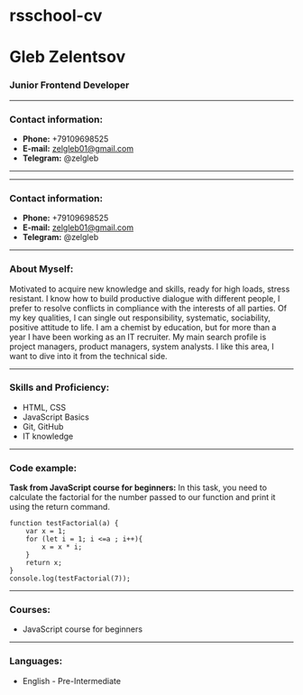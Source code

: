 # rsschool-cv
# **Gleb Zelentsov**
### Junior Frontend Developer
***********
### Contact information:
* **Phone:** +79109698525
* **E-mail:** zelgleb01@gmail.com
* **Telegram:** @zelgleb
***********
***********
### Contact information:
* **Phone:** +79109698525
* **E-mail:** zelgleb01@gmail.com
* **Telegram:** @zelgleb
***********
### About Myself:
Motivated to acquire new knowledge and skills, ready for high loads,
stress resistant. I know how to build productive dialogue with different people, I prefer to resolve conflicts in compliance with the interests of all parties. Of my key qualities, I can single out responsibility,
systematic, sociability, positive attitude to life.
I am a chemist by education, but for more than a year I have been working as an IT recruiter. My main search profile is project managers, product managers, system analysts. I like this area, I want to dive into it from the technical side.
***********
### Skills and Proficiency:
* HTML, CSS
* JavaScript Basics
* Git, GitHub
* IT knowledge
************
### Code example:
**Task from JavaScript course for beginners:** In this task, you need to calculate the factorial for the number passed to our function and print it using the return command.
```
function testFactorial(a) {
    var x = 1;
    for (let i = 1; i <=a ; i++){
        x = x * i;
    }
    return x;
}
console.log(testFactorial(7));
```
************
### Courses:
* JavaScript course for beginners
************
### Languages:
* English - Pre-Intermediate
